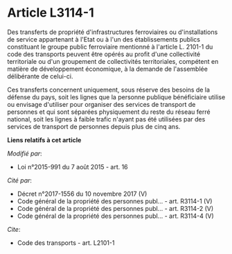 # Article L3114-1

Des transferts de propriété d'infrastructures ferroviaires ou    d'installations de service appartenant à l'Etat ou à l'un
des établissements publics constituant le groupe public ferroviaire mentionné à l'article L. 2101-1 du code des transports
peuvent être opérés au profit d'une collectivité territoriale ou d'un groupement de collectivités territoriales, compétent en
matière de développement économique, à la demande de l'assemblée délibérante de celui-ci. 

Ces transferts concernent uniquement, sous réserve des besoins de la défense du pays, soit les lignes que la personne
publique bénéficiaire  utilise ou envisage d'utiliser pour organiser des services de transport de personnes et qui sont
séparées physiquement du reste du réseau ferré national, soit les lignes à faible trafic n'ayant pas été utilisées par des
services de transport de personnes depuis plus de cinq ans.

**Liens relatifs à cet article**

_Modifié par_:

  - Loi n°2015-991 du 7 août 2015 - art. 16

_Cité par_:

  - Décret n°2017-1556 du 10 novembre 2017 (V)
  - Code général de la propriété des personnes publ... - art. R3114-1 (V)
  - Code général de la propriété des personnes publ... - art. R3114-2 (V)
  - Code général de la propriété des personnes publ... - art. R3114-4 (V)

_Cite_:

  - Code des transports - art. L2101-1
